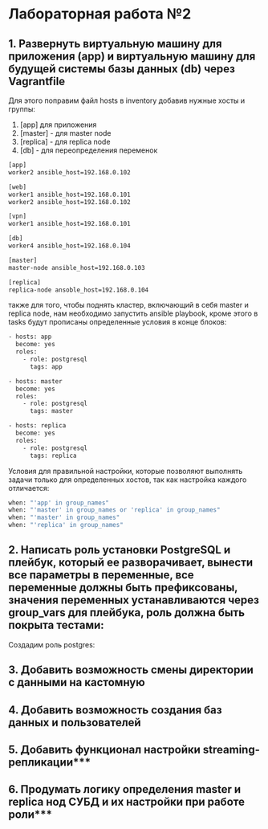 # Лабораторная работа №2
## 1. Развернуть виртуальную машину для приложения (app) и виртуальную машину для будущей системы базы данных (db) через Vagrantfile

Для этого поправим файл hosts в inventory добавив нужные хосты и группы:
1. [app] для приложения
2. [master] - для master node
3. [replica] - для replica node
4. [db] - для переопределения переменок
   
```bash
[app]
worker2 ansible_host=192.168.0.102

[web]
worker1 ansible_host=192.168.0.101
worker2 ansible_host=192.168.0.102

[vpn]
worker1 ansible_host=192.168.0.101

[db]
worker4 ansible_host=192.168.0.104

[master]
master-node ansible_host=192.168.0.103

[replica]
replica-node ansoble_host=192.168.0.104
```

также для того, чтобы поднять кластер, включающий в себя master и replica node, нам необходимо запустить ansible playbook, кроме этого в tasks будут прописаны определенные условия в конце блоков:

```bash
- hosts: app
  become: yes
  roles:
    - role: postgresql
      tags: app

- hosts: master
  become: yes
  roles:
    - role: postgresql
      tags: master

- hosts: replica
  become: yes
  roles:
    - role: postgresql
      tags: replica
```

Условия для правильной настройки, которые позволяют выполнять задачи только для определенных хостов, так как настройка каждого отличается:

```bash
when: "'app' in group_names"
when: "'master' in group_names or 'replica' in group_names"
when: "'master' in group_names"
when: "'replica' in group_names"
```

## 2. Написать роль установки PostgreSQL и плейбук, который ее разворачивает, вынести все параметры в переменные, все переменные должны быть префиксованы, значения переменных устанавливаются через group_vars для плейбука, роль должна быть покрыта тестами:

Создадим роль postgres:


## 3. Добавить возможность смены директории с данными на кастомную
## 4. Добавить возможность создания баз данных и пользователей
## 5. Добавить функционал настройки streaming-репликации***
## 6. Продумать логику определения master и replica нод СУБД и их настройки при работе роли***
